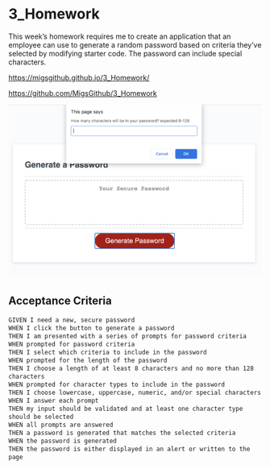 # 3_Homework

This week’s homework requires me to create an application that an employee can use to generate a random password based on criteria they’ve selected by modifying starter code. The password can include special characters.


https://migsgithub.github.io/3_Homework/

https://github.com/MigsGithub/3_Homework

![](Assets/Screen_Shot.png)


## Acceptance Criteria

```
GIVEN I need a new, secure password
WHEN I click the button to generate a password
THEN I am presented with a series of prompts for password criteria
WHEN prompted for password criteria
THEN I select which criteria to include in the password
WHEN prompted for the length of the password
THEN I choose a length of at least 8 characters and no more than 128 characters
WHEN prompted for character types to include in the password
THEN I choose lowercase, uppercase, numeric, and/or special characters
WHEN I answer each prompt
THEN my input should be validated and at least one character type should be selected
WHEN all prompts are answered
THEN a password is generated that matches the selected criteria
WHEN the password is generated
THEN the password is either displayed in an alert or written to the page
```

